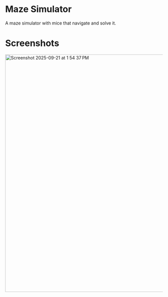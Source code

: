 # Maze Simulator

A maze simulator with mice that navigate and solve it.

# Screenshots

<img width="1026" height="760" alt="Screenshot 2025-09-21 at 1 54 37 PM" src="https://github.com/user-attachments/assets/7e6916f7-7a98-4188-9b7b-27c036bb9115" />

